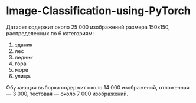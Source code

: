 # Image-Classification-using-PyTorch

Датасет содержит около 25 000 изображений размера 150х150, распределенных по 6 категориям:
1. здания
2. лес
3. ледник
4. гора
5. море
6. улица.

Обучающая выборка содержит около 14 000 изображений, отложенная — 3 000, тестовая — около 7 000 изображений.
